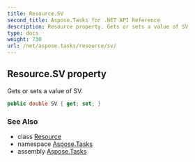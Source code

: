 ```yaml
---
title: Resource.SV
second_title: Aspose.Tasks for .NET API Reference
description: Resource property. Gets or sets a value of SV
type: docs
weight: 730
url: /net/aspose.tasks/resource/sv/
---
```

## Resource.SV property

Gets or sets a value of SV.

```csharp
public double SV { get; set; }
```

### See Also

* class [Resource](../)
* namespace [Aspose.Tasks](../../resource/)
* assembly [Aspose.Tasks](../../../)


